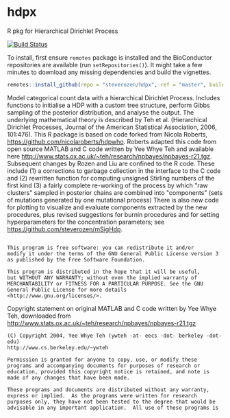 # hdpx
R pkg for Hierarchical Dirichlet Process

[![Build Status](https://travis-ci.com/steverozen/hdpx.svg?branch=master)](https://travis-ci.com/steverozen/hdpx)

To install, first ensure `remotes` package is installed and the BioConductor repositories are available (run `setRepositories()`). 
It might take a few minutes to download any missing dependencies and build the vignettes. 
```R
remotes::install_github(repo = "steverozen/hdpx", ref = "master", build_vignettes = FALSE)
```

Model categorical count data with a hierarchical Dirichlet
    Process. Includes functions to initialise a HDP with a custom tree
    structure, perform Gibbs sampling of the posterior distribution,
    and analyse the output. The underlying mathematical theory is
    described by Teh et al. (Hierarchical Dirichlet Processes,
    Journal of the American Statistical Association, 2006, 101:476). This
    R package is based on code forked from Nicola Roberts, 
    https://github.com/nicolaroberts/hdpwho. Roberts adapted this code
    from open source MATLAB and C code written by Yee Whye Teh and 
    available here
    http://www.stats.ox.ac.uk/~teh/research/npbayes/npbayes-r21.tgz.
    Subsequent changes by Rozen and Liu are confined to the R code.
    These include (1) a corrections to garbage collection in the interface
    to the C code and (2) rewritten function for computing unsigned 
    Stirling numbers of the first kind (3) a fairly complete re-working of
    the process by which "raw clusters" sampled in posterior chains are 
    combined into "components" (sets of mutations generated by one 
    mutational process) There is also new code for plotting to visualize 
    and evaluate components extracted by the new procedures, plus revised 
    suggestions for burnin procedures and for setting hyperparameters for 
    the concentration parameters; see 
    https://github.com/steverozen/mSigHdp.

```

This program is free software: you can redistribute it and/or 
modify it under the terms of the GNU General Public License version 3 
as published by the Free Software Foundation. 

This program is distributed in the hope that it will be useful, 
but WITHOUT ANY WARRANTY; without even the implied warranty of 
MERCHANTABILITY or FITNESS FOR A PARTICULAR PURPOSE. See the GNU 
General Public License for more details <http://www.gnu.org/licenses/>. 
```

Copyright statement on original MATLAB and C code written by Yee Whye Teh, downloaded from 
http://www.stats.ox.ac.uk/~teh/research/npbayes/npbayes-r21.tgz

```
(C) Copyright 2004, Yee Whye Teh (ywteh -at- eecs -dot- berkeley -dot- edu)
http://www.cs.berkeley.edu/~ywteh

Permission is granted for anyone to copy, use, or modify these
programs and accompanying documents for purposes of research or
education, provided this copyright notice is retained, and note is
made of any changes that have been made.
 
These programs and documents are distributed without any warranty,
express or implied.  As the programs were written for research
purposes only, they have not been tested to the degree that would be
advisable in any important application.  All use of these programs is
```
